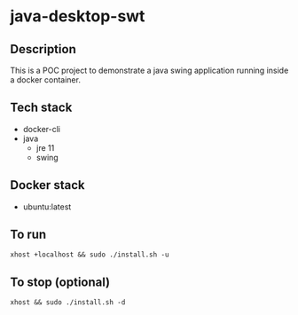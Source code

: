# java-desktop-swt

## Description
This is a POC project to demonstrate a
java swing application running inside a docker container.

## Tech stack
- docker-cli
- java
  - jre 11
  - swing

## Docker stack
- ubuntu:latest

## To run
```xhost +localhost && sudo ./install.sh -u```

## To stop (optional)
```xhost && sudo ./install.sh -d```
